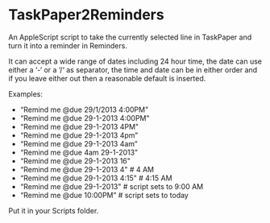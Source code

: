 TaskPaper2Reminders
===================

An AppleScript script to take the currently selected line in TaskPaper and turn it into a reminder in Reminders.

It can accept a wide range of dates including 24 hour time, the date can use either a ‘-‘ or a ‘/‘ as 
separator, the time and date can be in either order and if you leave either out then a 
reasonable default is inserted.

Examples:

- “Remind me @due 29/1/2013 4:00PM"
- “Remind me @due 29-1-2013 4:00PM"
- “Remind me @due 29-1-2013 4PM"
- “Remind me @due 29-1-2013 4pm”
- “Remind me @due 29-1-2013 4am”
- “Remind me @due 4am 29-1-2013”
- “Remind me @due 29-1-2013 16"
- “Remind me @due 29-1-2013 4" # 4 AM
- “Remind me @due 29-1-2013 4:15" # 4:15 AM
- “Remind me @due 29-1-2013" # script sets to 9:00 AM
- “Remind me @due 10:00PM” # script sets to today

Put it in your Scripts folder.
